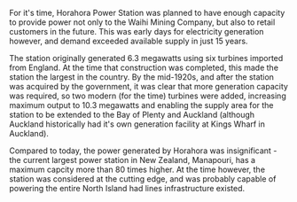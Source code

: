 For it's time, Horahora Power Station was planned to have enough capacity to provide power not only to the Waihi Mining Company, but also to retail customers in the future. This was early days for electricity generation however, and demand exceeded available supply in just 15 years.

The station originally generated 6.3 megawatts using six turbines imported from England. At the time that construction was completed, this made the station the largest in the country. By the mid-1920s, and after the station was acquired by the government, it was clear that more generation capacity was required, so two modern (for the time) turbines were added, increasing maximum output to 10.3 megawatts and enabling the supply area for the station to be extended to the Bay of Plenty and Auckland (although Auckland historically had it's own generation facility at Kings Wharf in Auckland).

Compared to today, the power generated by Horahora was insignificant - the current largest power station in New Zealand, Manapouri, has a maximum capcity more than 80 times higher. At the time however, the station was considered at the cutting edge, and was probably capable of powering the entire North Island had lines infrastructure existed. 